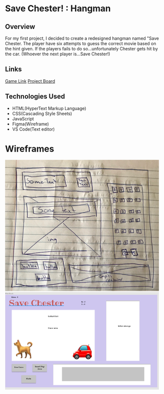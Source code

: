 # Save Chester! : Hangman

## Overview
For my first project, I decided to create a redesigned hangman named "Save Chester. The player have six attempts to guess the correct movie based on the hint given. If the players fails to do so...unfortunately Chester gets hit by the car. (Whoever the next player is...Save Chester!)

## Links
[Game Link](https://justinparrish.github.io/project-one/)
[Project Board](https://github.com/justinparrish/project-one/projects/1)

## Technologies Used

* HTML(HyperText Markup Language)
* CSS(Cascading Style Sheets)
* JavaScript
* Figma(Wireframe)
* VS Code(Text editor)

# Wireframes
![wifreframe-sketch](images/wireframe.jpeg)
![wireframe](images/figma.png)


